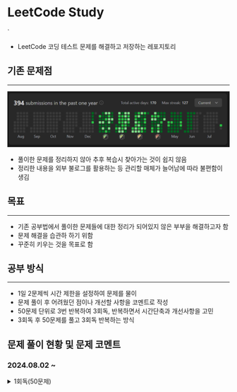 # LeetCode Study
`
- LeetCode 코딩 테스트 문제를 해결하고 저장하는 레포지토리
## 기존 문제점
***
![sreensh](src/main/resources/img/LeetCodeScreenShot.PNG)
- 풀이한 문제를 정리하지 않아 추후 복습시 찾아가는 것이 쉽지 않음
- 정리한 내용을 외부 불로그를 활용하는 등 관리할 매체가 늘어남에 따라 불편함이 생김

## 목표
***
- 기존 공부법에서 풀이한 문제들에 대한 정리가 되어있지 않은 부부을 해결하고자 함
- 문제 해결을 습관하 하기 위함
- 꾸준히 키우는 것을 목표로 함

## 공부 방식
***
- 1일 2문제씩 시간 제한을 설정하여 문제를 물이
- 문제 풀이 후 어려웠던 점이나 개선할 사항을 코멘트로 작성
- 50문제 단위로 3번 반복하여 3회독, 반복하면서 시간단축과 개선사항을 고민
- 3회독 후 50문제를 풀고 3회독 반복하는 방식

## 문제 풀이 현황 및 문제 코멘트
### 2024.08.02 ~
<details>
<summary>1회독(50문제)</summary>
<br>

| 문제	                                 | 난이도  | 걸린시간 | 제한시간	 |     날짜     | 코멘트                       |
|:------------------------------------|:----:|:----:|:-----:|:----------:|:--------------------------|
| 1. Two Sum                          | easy |  11  |  25   | 2024/08/02 |                           |
| 21. PalindromeNumber                | easy |  19  |  25   | 2024/08/02 |                           |
| 14. Longest Common Prefix           | easy |  12  |  25   | 2024/08/03 |                           |
| 21. Merge Two Sorted Lists          | easy |  TO  |  25   | 2024/08/03 | 리스트 자료의 특성을 잘 생각해서 풀어보자   |
| 14. SqrtX                           | easy |  23  |  25   | 2024/08/04 | 이진 탐색을 너무 늦게 생각했다         |
| 190. Reverse Bits                   | easy |  12  |  25   | 2024/08/04 | 비트 연산자를 빠르게 생각해 내서 쉽게 풀었음 |
| 441. Arranging Coins                | easy |  15  |  25   | 2024/08/05 | 수학적 접근                    |
| 530. MinimumAbsoluteDifferenceInBST | easy |  21  |  25   | 2024/08/04 |                           |

</details>